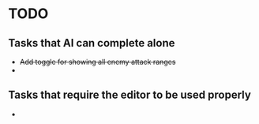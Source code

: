 # TODO

## Tasks that AI can complete alone
- ~~Add toggle for showing all enemy attack ranges~~
- 

## Tasks that require the editor to be used properly
- 